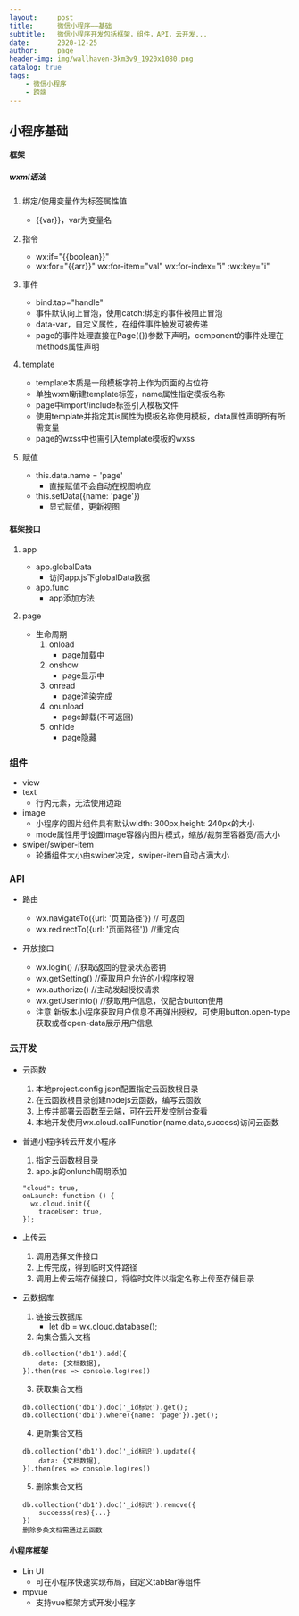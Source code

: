 ```yaml
---
layout:     post
title:      微信小程序——基础
subtitle:   微信小程序开发包括框架，组件，API，云开发...
date:       2020-12-25
author:     page
header-img: img/wallhaven-3km3v9_1920x1080.png
catalog: true
tags:
    - 微信小程序
    - 跨端
---
```



## 小程序基础
#### 框架
##### wxml语法
1. 绑定/使用变量作为标签属性值
    - \{{var}}，var为变量名

2. 指令
    - wx:if="\{{boolean}}"
    - wx:for="\{{arr}}" wx:for-item="val" wx:for-index="i" :wx:key="i"

3. 事件
    - bind:tap="handle"
    - 事件默认向上冒泡，使用catch:绑定的事件被阻止冒泡
    - data-var，自定义属性，在组件事件触发可被传递
    - page的事件处理直接在Page({})参数下声明，component的事件处理在methods属性声明

4. template
    - template本质是一段模板字符上作为页面的占位符
    - 单独wxml新建template标签，name属性指定模板名称
    - page中import/include标签引入模板文件
    - 使用template并指定其is属性为模板名称使用模板，data属性声明所有所需变量
    - page的wxss中也需引入template模板的wxss

4. 赋值
    - this.data.name = 'page'
        + 直接赋值不会自动在视图响应
    - this.setData({name: 'page'})
        + 显式赋值，更新视图

#### 框架接口
1. app
    - app.globalData
        + 访问app.js下globalData数据
    - app.func
        + app添加方法

2. page
    - 生命周期
        1. onload
            + page加载中
        2. onshow
            + page显示中
        3. onread
            + page渲染完成
        4. onunload
            + page卸载(不可返回)
        5. onhide
            + page隐藏

### 组件
- view
- text
    + 行内元素，无法使用边距
- image
    + 小程序的图片组件具有默认width: 300px,height: 240px的大小
    + mode属性用于设置image容器内图片模式，缩放/裁剪至容器宽/高大小
- swiper/swiper-item
    + 轮播组件大小由swiper决定，swiper-item自动占满大小

### API
- 路由
    + wx.navigateTo({url: '页面路径'}) // 可返回
    + wx.redirectTo({url: '页面路径'}) //重定向

- 开放接口
    + wx.login() //获取返回的登录状态密钥
    + wx.getSetting() //获取用户允许的小程序权限
    + wx.authorize() //主动发起授权请求
    + wx.getUserInfo()  //获取用户信息，仅配合button使用
    + 注意
        新版本小程序获取用户信息不再弹出授权，可使用button.open-type获取或者open-data展示用户信息



### 云开发
- 云函数
    1. 本地project.config.json配置指定云函数根目录
    2. 在云函数根目录创建nodejs云函数，编写云函数
    3. 上传并部署云函数至云端，可在云开发控制台查看
    4. 本地开发使用wx.cloud.callFunction(name,data,success)访问云函数
- 普通小程序转云开发小程序
    1. 指定云函数根目录
    2. app.js的onlunch周期添加
    ```
    "cloud": true,
    onLaunch: function () {
      wx.cloud.init({
        traceUser: true,
    });
    ```

- 上传云
    1. 调用选择文件接口
    2. 上传完成，得到临时文件路径
    3. 调用上传云端存储接口，将临时文件以指定名称上传至存储目录

- 云数据库
    1. 链接云数据库
        + let db = wx.cloud.database();
    2. 向集合插入文档
    ```
    db.collection('db1').add({
        data: {文档数据},
    }).then(res => console.log(res))
    ```
    3. 获取集合文档
    ```
    db.collection('db1').doc('_id标识').get();
    db.collection('db1').where({name: 'page'}).get();
    ```
    4. 更新集合文档
    ```
    db.collection('db1').doc('_id标识').update({
        data: {文档数据},
    }).then(res => console.log(res))
    ```
    5. 删除集合文档
    ```
    db.collection('db1').doc('_id标识').remove({
        successs(res){...}
    })
    删除多条文档需通过云函数
    ```

#### 小程序框架
- Lin UI
    + 可在小程序快速实现布局，自定义tabBar等组件
- mpvue
    + 支持vue框架方式开发小程序